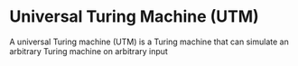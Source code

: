 # Universal Turing Machine (UTM)

A universal Turing machine (UTM) is a Turing machine that can simulate an arbitrary Turing machine on arbitrary input
